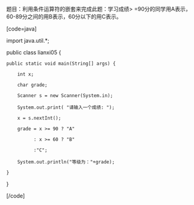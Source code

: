 题目：利用条件运算符的嵌套来完成此题：学习成绩> =90分的同学用A表示，60-89分之间的用B表示，60分以下的用C表示。   
[code=java]
import java.util.*;
public class lianxi05 {
	public static void main(String[] args) {
		int x;
		char grade;
		Scanner s = new Scanner(System.in);
		System.out.print( "请输入一个成绩: "); 
		x = s.nextInt();  
		grade = x >= 90 ? "A"
			  : x >= 60 ? "B"
			  :"C";
		System.out.println("等级为："+grade);
	}
} 
[/code]